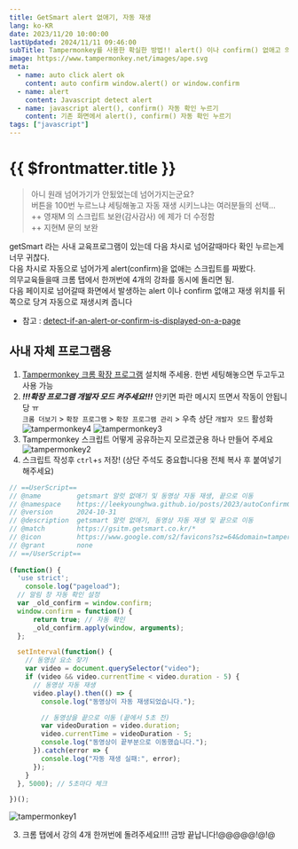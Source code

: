 ```yaml
---
title: GetSmart alert 없애기, 자동 재생
lang: ko-KR
date: 2023/11/20 10:00:00
lastUpdated: 2024/11/11 09:46:00
subTitle: Tampermonkey를 사용한 확실한 방법!! alert() 이나 confirm() 없애고 의무교육 동영상 자동재생
image: https://www.tampermonkey.net/images/ape.svg
meta:
  - name: auto click alert ok
    content: auto confirm window.alert() or window.confirm
  - name: alert
    content: Javascript detect alert
  - name: javascript alert(), confirm() 자동 확인 누르기
    content: 기존 화면에서 alert(), confirm() 자동 확인 누르기
tags: ["javascript"]
---
```


# {{ $frontmatter.title }}

> 아니 원래 넘어가기가 안됬었는데 넘어가지는군요?   
> 버튼을 100번 누르느냐 세팅해놓고 자동 재생 시키느냐는 여러분들의 선택...  
> ++ 영재M 의 스크립트 보완(감사감사) 에 제가 더 수정함  
> ++ 지현M 문의 보완

getSmart 라는 사내 교육프로그램이 있는데 다음 차시로 넘어갈때마다 확인 누르는게 너무 귀찮다.  
다음 차시로 자동으로 넘어가게 alert(confirm)을 없애는 스크립트를 짜봤다.  
의무교육들을때 크롬 탭에서 한꺼번에 4개의 강좌를 동시에 돌리면 됨.  
다음 페이지로 넘어갈때 화면에서 발생하는 alert 이나 confirm 없애고 재생 위치를 뒤쪽으로 당겨 자동으로 재생시켜 줍니다

- 참고 : [detect-if-an-alert-or-confirm-is-displayed-on-a-page](https://stackoverflow.com/questions/4866986/detect-if-an-alert-or-confirm-is-displayed-on-a-page)

## 사내 자체 프로그램용

1. [Tampermonkey 크롬 확장 프로그램](https://chromewebstore.google.com/detail/tampermonkey/dhdgffkkebhmkfjojejmpbldmpobfkfo) 설치해 주세용. 한번 세팅해놓으면 두고두고 사용 가능
1. ***!!!확장 프로그램 개발자 모드 켜주세요!!!*** 안키면 파란 메시지 뜨면서 작동이 안됩니당 ㅠ  
`크롬 더보기` > `확장 프로그램` > `확장 프로그램 관리` > 우측 상단 `개발자 모드` 활성화
![tampermonkey4](~@image/2024/tampermonkey4.png)
![tampermonkey3](~@image/2024/tampermonkey3.png)
1. Tampermonkey 스크립트 어떻게 공유하는지 모르겠군용 하나 만들어 주세요
![tampermonkey2](~@image/2024/tampermonkey2.png)
1. 스크립트 작성후 `ctrl`+`s` 저장! (상단 주석도 중요합니다용 전체 복사 후 붙여넣기 해주세요)
```js
// ==UserScript==
// @name         getsmart 알럿 없애기 및 동영상 자동 재생, 끝으로 이동
// @namespace    https://leekyounghwa.github.io/posts/2023/autoConfirmClick.html
// @version      2024-10-31
// @description  getsmart 알럿 없애기, 동영상 자동 재생 및 끝으로 이동
// @match        https://gsitm.getsmart.co.kr/*
// @icon         https://www.google.com/s2/favicons?sz=64&domain=tampermonkey.net
// @grant        none
// ==/UserScript==
 
(function() {
  'use strict';
    console.log("pageload");
  // 알림 창 자동 확인 설정
  var _old_confirm = window.confirm;
  window.confirm = function() {
      return true; // 자동 확인
      _old_confirm.apply(window, arguments);
  };

  setInterval(function() {
    // 동영상 요소 찾기
    var video = document.querySelector("video");
    if (video && video.currentTime < video.duration - 5) {
      // 동영상 자동 재생
      video.play().then(() => {
        console.log("동영상이 자동 재생되었습니다.");

        // 동영상을 끝으로 이동 (끝에서 5초 전)
        var videoDuration = video.duration;
        video.currentTime = videoDuration - 5;
        console.log("동영상이 끝부분으로 이동했습니다.");
      }).catch(error => {
        console.log("자동 재생 실패:", error);
      });
    }
  }, 5000); // 5초마다 체크

})();
```
![tampermonkey1](~@image/2024/tampermonkey1.png)

3. 크롬 탭에서 강의 4개 한꺼번에 돌려주세요!!!! 금방 끝납니다!@@@@@!@!@
